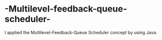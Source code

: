 # -Multilevel-feedback-queue-scheduler-
I applied the Multilevel-Feedback-Queue Scheduler concept by using Java.

